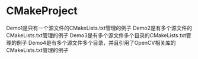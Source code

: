 # CMakeProject
Demo1是只有一个源文件的CMakeLists.txt管理的例子
Demo2是有多个源文件的CMakeLists.txt管理的例子
Demo3是有多个源文件多个目录的CMakeLists.txt管理的例子
Demo4是有多个源文件多个目录，并且引用了OpenCV相关库的CMakeLists.txt管理的例子
